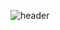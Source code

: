 

![header](https://capsule-render.vercel.app/api?height=400&text=YEOJIN&desc=Hello%20I'm%20frontend%20developer)



